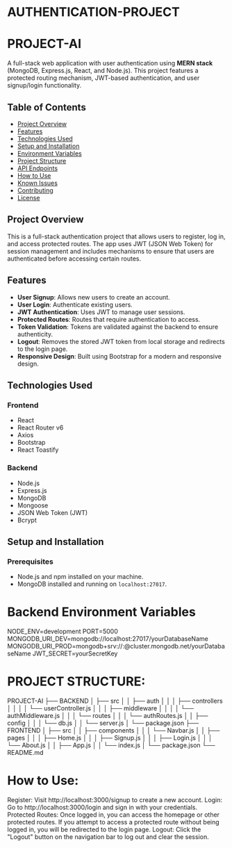 # AUTHENTICATION-PROJECT
# PROJECT-AI

A full-stack web application with user authentication using **MERN stack** (MongoDB, Express.js, React, and Node.js). This project features a protected routing mechanism, JWT-based authentication, and user signup/login functionality.

## Table of Contents

- [Project Overview](#project-overview)
- [Features](#features)
- [Technologies Used](#technologies-used)
- [Setup and Installation](#setup-and-installation)
- [Environment Variables](#environment-variables)
- [Project Structure](#project-structure)
- [API Endpoints](#api-endpoints)
- [How to Use](#how-to-use)
- [Known Issues](#known-issues)
- [Contributing](#contributing)
- [License](#license)

## Project Overview

This is a full-stack authentication project that allows users to register, log in, and access protected routes. The app uses JWT (JSON Web Token) for session management and includes mechanisms to ensure that users are authenticated before accessing certain routes.

## Features

- **User Signup**: Allows new users to create an account.
- **User Login**: Authenticate existing users.
- **JWT Authentication**: Uses JWT to manage user sessions.
- **Protected Routes**: Routes that require authentication to access.
- **Token Validation**: Tokens are validated against the backend to ensure authenticity.
- **Logout**: Removes the stored JWT token from local storage and redirects to the login page.
- **Responsive Design**: Built using Bootstrap for a modern and responsive design.

## Technologies Used

### Frontend
- React
- React Router v6
- Axios
- Bootstrap
- React Toastify

### Backend
- Node.js
- Express.js
- MongoDB
- Mongoose
- JSON Web Token (JWT)
- Bcrypt

## Setup and Installation

### Prerequisites
- Node.js and npm installed on your machine.
- MongoDB installed and running on `localhost:27017`.

# Backend Environment Variables
NODE_ENV=development
PORT=5000
MONGODB_URI_DEV=mongodb://localhost:27017/yourDatabaseName
MONGODB_URI_PROD=mongodb+srv://<username>:<password>@cluster.mongodb.net/yourDatabaseName
JWT_SECRET=yourSecretKey

# PROJECT STRUCTURE:

PROJECT-AI
├── BACKEND
│   ├── src
│   │   ├── auth
│   │   │   ├── controllers
│   │   │   │   └── userController.js
│   │   │   ├── middleware
│   │   │   │   └── authMiddleware.js
│   │   │   └── routes
│   │   │       └── authRoutes.js
│   │   ├── config
│   │   │   └── db.js
│   │   └── server.js
│   └── package.json
├── FRONTEND
│   ├── src
│   │   ├── components
│   │   │   └── Navbar.js
│   │   ├── pages
│   │   │   ├── Home.js
│   │   │   ├── Signup.js
│   │   │   ├── Login.js
│   │   │   └── About.js
│   │   ├── App.js
│   │   └── index.js
│   └── package.json
└── README.md


# How to Use:
Register:
Visit http://localhost:3000/signup to create a new account.
Login:
Go to http://localhost:3000/login and sign in with your credentials.
Protected Routes:
Once logged in, you can access the homepage or other protected routes. If you attempt to access a protected route without being logged in, you will be redirected to the login page.
Logout:
Click the "Logout" button on the navigation bar to log out and clear the session.
